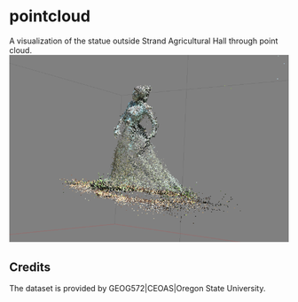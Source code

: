 # pointcloud

A visualization of the statue outside Strand Agricultural Hall through point cloud.
![](img/image.jpg)

## Credits
The dataset is provided by GEOG572|CEOAS|Oregon State University.
